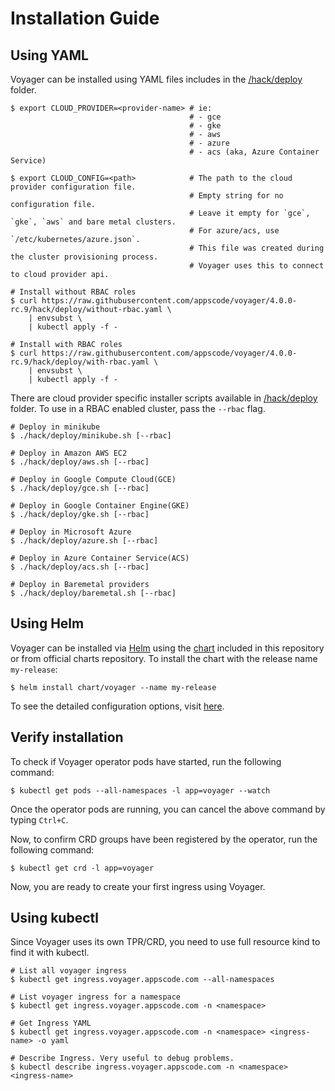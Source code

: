 # Installation Guide

## Using YAML
Voyager can be installed using YAML files includes in the [/hack/deploy](/hack/deploy) folder.

```console
$ export CLOUD_PROVIDER=<provider-name> # ie:
                                        # - gce
                                        # - gke
                                        # - aws
                                        # - azure
                                        # - acs (aka, Azure Container Service)

$ export CLOUD_CONFIG=<path>            # The path to the cloud provider configuration file.
                                        # Empty string for no configuration file.
                                        # Leave it empty for `gce`, `gke`, `aws` and bare metal clusters.
                                        # For azure/acs, use `/etc/kubernetes/azure.json`.
                                        # This file was created during the cluster provisioning process.
                                        # Voyager uses this to connect to cloud provider api.

# Install without RBAC roles
$ curl https://raw.githubusercontent.com/appscode/voyager/4.0.0-rc.9/hack/deploy/without-rbac.yaml \
    | envsubst \
    | kubectl apply -f -

# Install with RBAC roles
$ curl https://raw.githubusercontent.com/appscode/voyager/4.0.0-rc.9/hack/deploy/with-rbac.yaml \
    | envsubst \
    | kubectl apply -f -
```

There are cloud provider specific installer scripts available in [/hack/deploy](/hack/deploy) folder. To use in a RBAC enabled cluster, pass the `--rbac` flag.
```console
# Deploy in minikube
$ ./hack/deploy/minikube.sh [--rbac]

# Deploy in Amazon AWS EC2
$ ./hack/deploy/aws.sh [--rbac]

# Deploy in Google Compute Cloud(GCE)
$ ./hack/deploy/gce.sh [--rbac]

# Deploy in Google Container Engine(GKE)
$ ./hack/deploy/gke.sh [--rbac]

# Deploy in Microsoft Azure
$ ./hack/deploy/azure.sh [--rbac]

# Deploy in Azure Container Service(ACS)
$ ./hack/deploy/acs.sh [--rbac]

# Deploy in Baremetal providers
$ ./hack/deploy/baremetal.sh [--rbac]
```


## Using Helm
Voyager can be installed via [Helm](https://helm.sh/) using the [chart](/chart/voyager) included in this repository or from official charts repository. To install the chart with the release name `my-release`:
```console
$ helm install chart/voyager --name my-release
```
To see the detailed configuration options, visit [here](/chart/voyager/README.md).


## Verify installation
To check if Voyager operator pods have started, run the following command:
```console
$ kubectl get pods --all-namespaces -l app=voyager --watch
```

Once the operator pods are running, you can cancel the above command by typing `Ctrl+C`.

Now, to confirm CRD groups have been registered by the operator, run the following command:
```console
$ kubectl get crd -l app=voyager
```

Now, you are ready to create your first ingress using Voyager.

## Using kubectl
Since Voyager uses its own TPR/CRD, you need to use full resource kind to find it with kubectl.
```console
# List all voyager ingress
$ kubectl get ingress.voyager.appscode.com --all-namespaces

# List voyager ingress for a namespace
$ kubectl get ingress.voyager.appscode.com -n <namespace>

# Get Ingress YAML
$ kubectl get ingress.voyager.appscode.com -n <namespace> <ingress-name> -o yaml

# Describe Ingress. Very useful to debug problems.
$ kubectl describe ingress.voyager.appscode.com -n <namespace> <ingress-name>
```
